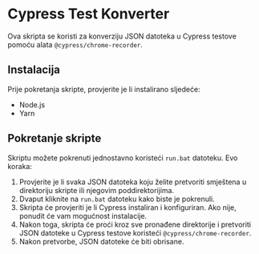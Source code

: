 # Cypress Test Konverter

Ova skripta se koristi za konverziju JSON datoteka u Cypress testove pomoću alata `@cypress/chrome-recorder`.

## Instalacija

Prije pokretanja skripte, provjerite je li instalirano sljedeće:

- Node.js
- Yarn


## Pokretanje skripte

Skriptu možete pokrenuti jednostavno koristeći `run.bat` datoteku. Evo koraka:

1. Provjerite je li svaka JSON datoteka koju želite pretvoriti smještena u direktoriju skripte ili njegovim poddirektorijima.
2. Dvaput kliknite na `run.bat` datoteku kako biste je pokrenuli.
3. Skripta će provjeriti je li Cypress instaliran i konfiguriran. Ako nije, ponudit će vam mogućnost instalacije.
4. Nakon toga, skripta će proći kroz sve pronađene direktorije i pretvoriti JSON datoteke u Cypress testove koristeći `@cypress/chrome-recorder`.
5. Nakon pretvorbe, JSON datoteke će biti obrisane.



